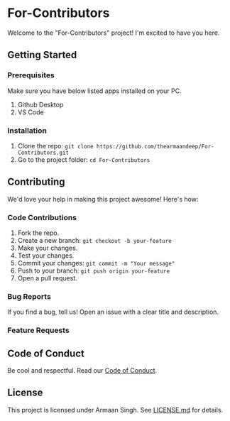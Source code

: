 # For-Contributors

Welcome to the "For-Contributors" project! I'm excited to have you here.



## Getting Started

### Prerequisites
Make sure you have below listed apps installed on your PC.

1. Github Desktop
2. VS Code


### Installation
1. Clone the repo: `git clone https://github.com/thearmaandeep/For-Contributors.git`
2. Go to the project folder: `cd For-Contributors`


## Contributing

We'd love your help in making this project awesome! Here's how:



### Code Contributions
1. Fork the repo.
2. Create a new branch: `git checkout -b your-feature`
3. Make your changes.
4. Test your changes.
5. Commit your changes: `git commit -m "Your message"`
6. Push to your branch: `git push origin your-feature`
7. Open a pull request.


### Bug Reports
If you find a bug, tell us! Open an issue with a clear title and description.


### Feature Requests

## Code of Conduct
Be cool and respectful. Read our [Code of Conduct](CODE_OF_CONDUCT.md).


## License
This project is licensed under Armaan Singh. See [LICENSE.md](LICENSE.md) for details.
